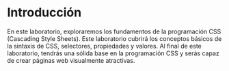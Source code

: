 # Introducción

En este laboratorio, exploraremos los fundamentos de la programación CSS (Cascading Style Sheets). Este laboratorio cubrirá los conceptos básicos de la sintaxis de CSS, selectores, propiedades y valores. Al final de este laboratorio, tendrás una sólida base en la programación CSS y serás capaz de crear páginas web visualmente atractivas.
